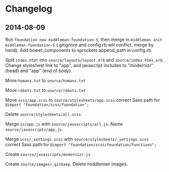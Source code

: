 # Changelog

## 2014-08-09

Run `foundation new middleman-foundation-5`, then merge in `middleman init middleman-foundation-5` (.gitignore and config.rb will conflict, merge by hand). Add bower_components to sprockets.append_path in config.rb.

Split `index.html` into `source/layouts/layout.erb` and `source/index.html.erb`. Change stylesheet link to "app", and javascript includes to "modernizr" (head) and "app" (end of body).

Move `humans.txt` to `source/humans.txt`

Move `robots.txt` to `source/robots.txt`

Move `scss/app.scss` to `source/stylesheets/app.scss` correct Sass path for `@import "foundation/scss/foundation";`

Delete `source/stylesheets/all.scss`

Merge `js/app.js` with `source/javascripts/all.js`. Name `source/javascripts/app.js`.

Merge `scss/_settings.scss` with `source/stylesheets/_settings.scss` correct Sass path for `@import "foundation/scss/foundation/functions";`

Create `source/javascripts/modernizr.js`

Create `source/images/.gitkeep`. Delete middleman images.
